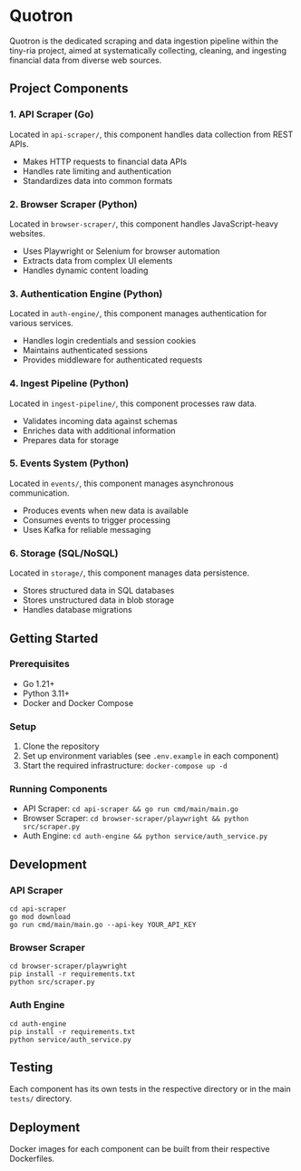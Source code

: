 # Quotron

Quotron is the dedicated scraping and data ingestion pipeline within the tiny-ria project, aimed at systematically collecting, cleaning, and ingesting financial data from diverse web sources.

## Project Components

### 1. API Scraper (Go)
Located in `api-scraper/`, this component handles data collection from REST APIs.
- Makes HTTP requests to financial data APIs
- Handles rate limiting and authentication
- Standardizes data into common formats

### 2. Browser Scraper (Python)
Located in `browser-scraper/`, this component handles JavaScript-heavy websites.
- Uses Playwright or Selenium for browser automation
- Extracts data from complex UI elements
- Handles dynamic content loading

### 3. Authentication Engine (Python)
Located in `auth-engine/`, this component manages authentication for various services.
- Handles login credentials and session cookies
- Maintains authenticated sessions
- Provides middleware for authenticated requests

### 4. Ingest Pipeline (Python)
Located in `ingest-pipeline/`, this component processes raw data.
- Validates incoming data against schemas
- Enriches data with additional information
- Prepares data for storage

### 5. Events System (Python)
Located in `events/`, this component manages asynchronous communication.
- Produces events when new data is available
- Consumes events to trigger processing
- Uses Kafka for reliable messaging

### 6. Storage (SQL/NoSQL)
Located in `storage/`, this component manages data persistence.
- Stores structured data in SQL databases
- Stores unstructured data in blob storage
- Handles database migrations

## Getting Started

### Prerequisites
- Go 1.21+
- Python 3.11+
- Docker and Docker Compose

### Setup
1. Clone the repository
2. Set up environment variables (see `.env.example` in each component)
3. Start the required infrastructure: `docker-compose up -d`

### Running Components
- API Scraper: `cd api-scraper && go run cmd/main/main.go`
- Browser Scraper: `cd browser-scraper/playwright && python src/scraper.py`
- Auth Engine: `cd auth-engine && python service/auth_service.py`

## Development

### API Scraper
```
cd api-scraper
go mod download
go run cmd/main/main.go --api-key YOUR_API_KEY
```

### Browser Scraper
```
cd browser-scraper/playwright
pip install -r requirements.txt
python src/scraper.py
```

### Auth Engine
```
cd auth-engine
pip install -r requirements.txt
python service/auth_service.py
```

## Testing
Each component has its own tests in the respective directory or in the main `tests/` directory.

## Deployment
Docker images for each component can be built from their respective Dockerfiles.
